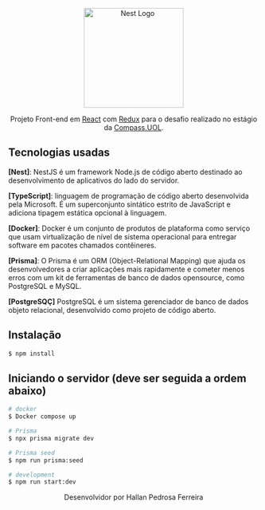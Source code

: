 <p align="center">
  <a href="http://nestjs.com/" target="blank"><img src="https://nestjs.com/img/logo-small.svg" width="200" alt="Nest Logo" /></a>
</p>

  <p align="center">Projeto Front-end em <a href="https://react.dev/" target="_blank">React</a> com <a href="https://redux-toolkit.js.org/" target="_blank">Redux</a> para o desafio realizado no estágio da <a href="https://compass.uol/en/home/" target="_blank">Compass.UOL</a>.</p>


## Tecnologias usadas

**[Nest]**: NestJS é um framework Node.js de código aberto destinado ao desenvolvimento de aplicativos do lado do servidor. 

**[TypeScript]**: linguagem de programação de código aberto desenvolvida pela Microsoft. É um superconjunto sintático estrito de JavaScript e adiciona tipagem estática opcional à linguagem.

**[Docker]**: Docker é um conjunto de produtos de plataforma como serviço que usam virtualização de nível de sistema operacional para entregar software em pacotes chamados contêineres.

**[Prisma]**: O Prisma é um ORM (Object-Relational Mapping) que ajuda os desenvolvedores a criar aplicações mais rapidamente e cometer menos erros com um kit de ferramentas de banco de dados opensource, como PostgreSQL e MySQL. 

**[PostgreSQÇ]** PostgreSQL é um sistema gerenciador de banco de dados objeto relacional, desenvolvido como projeto de código aberto.

## Instalação

```bash
$ npm install
```

## Iniciando o servidor (deve ser seguida a ordem abaixo)

```bash
# docker
$ Docker compose up

# Prisma
$ npx prisma migrate dev

# Prisma seed
$ npm run prisma:seed

# development
$ npm run start:dev
```


<p align="center">
  Desenvolvidor por Hallan Pedrosa Ferreira
</p>
